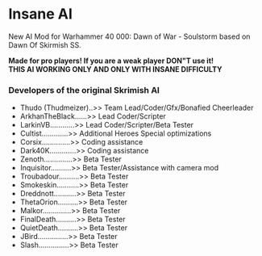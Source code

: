 # Insane AI
New AI Mod for Warhammer 40 000: Dawn of War - Soulstorm based on Dawn Of Skirmish SS.

**Made for pro players! If you are a weak player DON"T use it!  
THIS AI WORKING ONLY AND ONLY WITH INSANE DIFFICULTY** 

### Developers of the original Skrimish AI

- Thudo (Thudmeizer)..>> Team Lead/Coder/Gfx/Bonafied Cheerleader
- ArkhanTheBlack......>> Lead Coder/Scripter
- LarkinVB............>> Lead Coder/Scripter/Beta Tester
- Cultist.............>> Additional Heroes Special optimizations 
- Corsix..............>> Coding assistance
- Dark40K.............>> Coding assistance
- Zenoth..............>> Beta Tester
- Inquisitor..........>> Beta Tester/Assistance with camera mod
- Troubadour..........>> Beta Tester
- Smokeskin...........>> Beta Tester
- Dreddnott...........>> Beta Tester
- ThetaOrion..........>> Beta Tester
- Malkor..............>> Beta Tester
- FinalDeath..........>> Beta Tester
- QuietDeath..........>> Beta Tester
- JBird...............>> Beta Tester
- Slash...............>> Beta Tester 
